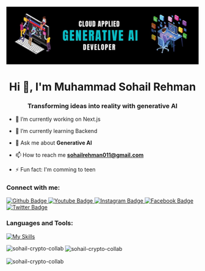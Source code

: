 ![MasterHead](https://github.com/Sohail-crypto-collab/Sohail-crypto-collab/blob/main/Black%20Blue%20Modern%20Futuristic%20Software%20Labs%20LinkedIn%20Banner%20(715%20x%20214%20px).jpg)
 
 <h1 align="center">Hi 👋, I'm Muhammad Sohail Rehman</h1>
 <h3 align="center">Transforming ideas into reality with generative AI</h3>

 - 🔭 I’m currently working on Next.js

- 🌱 I’m currently learning Backend

- 💬 Ask me about **Generative AI**

- 📫 How to reach me **sohailrehman011@gmail.com**
  
- ⚡ Fun fact: I'm comming to teen<br/>

  
### Connect with me:
<div id="badges">
  <a href="https://github.com">
    <img src="https://img.shields.io/badge/Github-white?style=for-the-badge&logo=Github&logoColor=black" alt="Github Badge"/>
  </a>
  <a href="https://www.youtube.com">
    <img src="https://img.shields.io/badge/YouTube-red?style=for-the-badge&logo=youtube&logoColor=white" alt="Youtube Badge"/>
  </a>
   <a href="https://www.instagram.com">
    <img src="https://img.shields.io/badge/Instagram-purple?style=for-the-badge&logo=instagram&logoColor=white" alt="Instagram Badge"/>
  </a>
   <a href="https://fb.com">
    <img src="https://img.shields.io/badge/Facebook-blue?style=for-the-badge&logo=facebook&logoColor=white" alt="Facebook Badge"/>
    
  </a>
   <a href="https://twitter.com">
    <img src="https://img.shields.io/badge/Twitter-blue?style=for-the-badge&logo=twitter&logoColor=white" alt="Twitter Badge"/>
  </a>

 
</div>

### Languages and Tools:


[![My Skills](https://skillicons.dev/icons?i=github,git,css,figma,firebase,html,js,react,tailwind,ts,vercel,nextjs)](https://skillicons.dev)

<p><img align="left" src="https://github-readme-stats.vercel.app/api/top-langs?username=sohail-crypto-collab&show_icons=true&locale=en&layout=compact" alt="sohail-crypto-collab" /></p>

<p>&nbsp;<img align="center" src="https://github-readme-stats.vercel.app/api?username=sohail-crypto-collab&show_icons=true&locale=en" alt="sohail-crypto-collab" /></p>

<p><img align="center" src="https://github-readme-streak-stats.herokuapp.com/?user=sohail-crypto-collab&" alt="sohail-crypto-collab" /></p>



